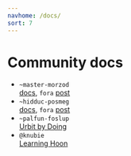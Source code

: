 ```yaml
---
navhome: /docs/
sort: 7
---
```



# Community docs

<div>

<ul>

<li><code>~master-morzod</code>
<br />
<a href="https://micnus-tarwyl-haltem-linhut--dilhul-talbes-wolnyx-lasbud.urbit.org/docs/">docs</a>, <code>fora</code> <a href="https://urbit.org/fora/posts/~2016.12.25..06.35.44..a1ec~/">post</a></li>

<li><code>~hidduc-posmeg</code>
<br />
<a href="https://fosnut-dandut.urbit.org/pages/hidducs-notes/tutorial/">docs</a>, <code>fora</code> <a href="https://urbit.org/fora/posts/~2017.2.12..21.54.40..6fde~/">post</a></li>

<li><code>~palfun-foslup</code>
<br />
<a href="https://github.com/Fang-/Urbit-By-Doing">Urbit by Doing</a></li>

<li><code>@knubie</code>
<br />
<a href="https://github.com/knubie/learning-hoon">Learning Hoon</a></li>

</ul>

</div>

